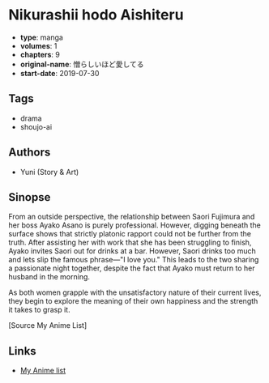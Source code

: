 # Nikurashii hodo Aishiteru

-   **type**: manga
-   **volumes**: 1
-   **chapters**: 9
-   **original-name**: 憎らしいほど愛してる
-   **start-date**: 2019-07-30

## Tags

-   drama
-   shoujo-ai

## Authors

-   Yuni (Story & Art)

## Sinopse

From an outside perspective, the relationship between Saori Fujimura and her boss Ayako Asano is purely professional. However, digging beneath the surface shows that strictly platonic rapport could not be further from the truth. After assisting her with work that she has been struggling to finish, Ayako invites Saori out for drinks at a bar. However, Saori drinks too much and lets slip the famous phrase—"I love you." This leads to the two sharing a passionate night together, despite the fact that Ayako must return to her husband in the morning.

As both women grapple with the unsatisfactory nature of their current lives, they begin to explore the meaning of their own happiness and the strength it takes to grasp it.

[Source My Anime List]

## Links

-   [My Anime list](https://myanimelist.net/manga/122889/Nikurashii_hodo_Aishiteru)

